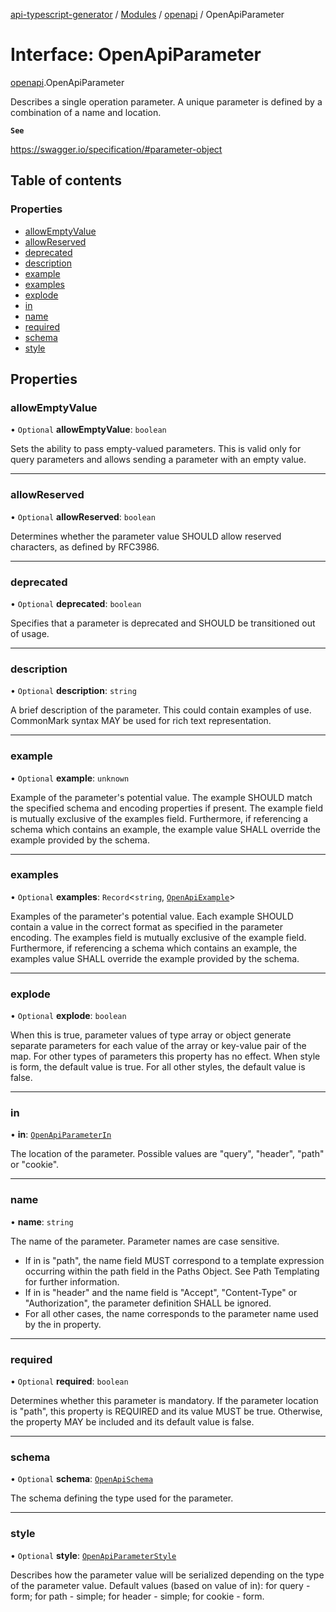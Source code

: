 [api-typescript-generator](../../README.md) / [Modules](../modules.md) / [openapi](../modules/openapi.md) / OpenApiParameter

# Interface: OpenApiParameter

[openapi](../modules/openapi.md).OpenApiParameter

Describes a single operation parameter. A unique parameter is defined by a combination of a name and location.

**`See`**

https://swagger.io/specification/#parameter-object

## Table of contents

### Properties

- [allowEmptyValue](openapi.OpenApiParameter.md#allowemptyvalue)
- [allowReserved](openapi.OpenApiParameter.md#allowreserved)
- [deprecated](openapi.OpenApiParameter.md#deprecated)
- [description](openapi.OpenApiParameter.md#description)
- [example](openapi.OpenApiParameter.md#example)
- [examples](openapi.OpenApiParameter.md#examples)
- [explode](openapi.OpenApiParameter.md#explode)
- [in](openapi.OpenApiParameter.md#in)
- [name](openapi.OpenApiParameter.md#name)
- [required](openapi.OpenApiParameter.md#required)
- [schema](openapi.OpenApiParameter.md#schema)
- [style](openapi.OpenApiParameter.md#style)

## Properties

### allowEmptyValue

• `Optional` **allowEmptyValue**: `boolean`

Sets the ability to pass empty-valued parameters. This is valid only for query parameters and allows sending a
parameter with an empty value.

___

### allowReserved

• `Optional` **allowReserved**: `boolean`

Determines whether the parameter value SHOULD allow reserved characters, as defined by RFC3986.

___

### deprecated

• `Optional` **deprecated**: `boolean`

Specifies that a parameter is deprecated and SHOULD be transitioned out of usage.

___

### description

• `Optional` **description**: `string`

A brief description of the parameter. This could contain examples of use. CommonMark syntax MAY be used for rich
text representation.

___

### example

• `Optional` **example**: `unknown`

Example of the parameter's potential value. The example SHOULD match the specified schema and encoding properties
if present. The example field is mutually exclusive of the examples field. Furthermore, if referencing a schema
which contains an example, the example value SHALL override the example provided by the schema.

___

### examples

• `Optional` **examples**: `Record`\<`string`, [`OpenApiExample`](openapi.OpenApiExample.md)\>

Examples of the parameter's potential value. Each example SHOULD contain a value in the correct format as
specified in the parameter encoding. The examples field is mutually exclusive of the example field. Furthermore,
if referencing a schema which contains an example, the examples value SHALL override the example provided by the
schema.

___

### explode

• `Optional` **explode**: `boolean`

When this is true, parameter values of type array or object generate separate parameters for each value of the
array or key-value pair of the map. For other types of parameters this property has no effect. When style is
form, the default value is true. For all other styles, the default value is false.

___

### in

• **in**: [`OpenApiParameterIn`](../modules/openapi.md#openapiparameterin)

The location of the parameter. Possible values are "query", "header", "path" or "cookie".

___

### name

• **name**: `string`

The name of the parameter. Parameter names are case sensitive.

- If in is "path", the name field MUST correspond to a template expression occurring within the path field in the
  Paths Object. See Path Templating for further information.
- If in is "header" and the name field is "Accept", "Content-Type" or "Authorization", the parameter definition
  SHALL be ignored.
- For all other cases, the name corresponds to the parameter name used by the in property.

___

### required

• `Optional` **required**: `boolean`

Determines whether this parameter is mandatory. If the parameter location is "path", this property is REQUIRED
and its value MUST be true. Otherwise, the property MAY be included and its default value is false.

___

### schema

• `Optional` **schema**: [`OpenApiSchema`](../modules/openapi.md#openapischema)

The schema defining the type used for the parameter.

___

### style

• `Optional` **style**: [`OpenApiParameterStyle`](../modules/openapi.md#openapiparameterstyle)

Describes how the parameter value will be serialized depending on the type of the parameter value. Default values
(based on value of in): for query - form; for path - simple; for header - simple; for cookie - form.
